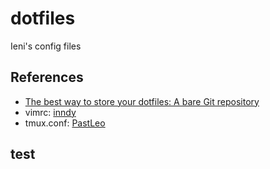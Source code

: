 # dotfiles
Ieni's config files

## References
- [The best way to store your dotfiles: A bare Git repository](https://www.atlassian.com/git/tutorials/dotfiles)
- vimrc: [inndy](https://github.com/Inndy/dotfiles/blob/master/vimrc)
- tmux.conf: [PastLeo](https://5xruby.tw/en/posts/tmux)

## test

